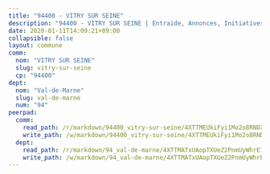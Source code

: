 ```yaml
---
title: "94400 - VITRY SUR SEINE"
description: "94400 - VITRY SUR SEINE | Entraide, Annonces, Initiatives"
date: 2020-01-11T14:09:21+09:00
collapsible: false
layout: commune
comm:
  nom: "VITRY SUR SEINE"
  slug: vitry-sur-seine
  cp: "94400"
dept:
  nom: "Val-de-Marne"
  slug: val-de-marne
  num: "94"
peerpad:
  comm:
    read_path: /r/markdown/94400_vitry-sur-seine/4XTTMEUkiFyi1Mo2o8RNDXHiNBjgwmvLZXPwdcaXRqYSsZj1j
    write_path: /w/markdown/94400_vitry-sur-seine/4XTTMEUkiFyi1Mo2o8RNDXHiNBjgwmvLZXPwdcaXRqYSsZj1j-K3TgU36NAQdCMbbM5Jm1J9s7H8nTBaf6Eet1Q63yqMbXsPsKBTiTJySrrKpBGM6hMxuHwxKPe3H4pdsEAwW9eByjSuZHpofyghzFZS36vszucN9j3cNTzbJnZN8T77dK8TqLRPaH
  dept:
    read_path: /r/markdown/94_val-de-marne/4XTTMATxUAopTXUeZ2PnmUyWhrE1nAE6BAMWHeo541LfPQtDp
    write_path: /w/markdown/94_val-de-marne/4XTTMATxUAopTXUeZ2PnmUyWhrE1nAE6BAMWHeo541LfPQtDp-K3TgV1hCNH2Q1sK2DQuaiFv8vhRfzLDcVGnm66dzXCicEVA3dMoL1ZAWLuZ1H8F2mPhTy5VS9BRZb2k91GKcXL9XN2QT1YcoSaL9WNheu325VyLFYMkgV7VT8n5Dwefz9MPfNk5p
---
```


